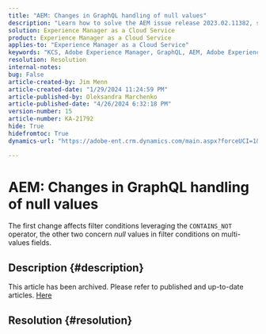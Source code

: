 ```yaml
---
title: "AEM: Changes in GraphQL handling of null values"
description: "Learn how to solve the AEM issue release 2023.02.11382, some changes made in GraphQL cause unexpected behavior in the application code."
solution: Experience Manager as a Cloud Service
product: Experience Manager as a Cloud Service
applies-to: "Experience Manager as a Cloud Service"
keywords: "KCS, Adobe Experience Manager, GraphQL, AEM, Adobe Experience Manager, null values, cloud service, release 2023.02.11382, Troubleshooting"
resolution: Resolution
internal-notes: 
bug: False
article-created-by: Jim Menn
article-created-date: "1/29/2024 11:24:59 PM"
article-published-by: Oleksandra Marchenko
article-published-date: "4/26/2024 6:32:18 PM"
version-number: 15
article-number: KA-21792
hide: True
hidefromtoc: True
dynamics-url: "https://adobe-ent.crm.dynamics.com/main.aspx?forceUCI=1&pagetype=entityrecord&etn=knowledgearticle&id=2daa6f9d-fdbe-ee11-9079-6045bd006268"

---
```

# AEM: Changes in GraphQL handling of null values


The first change affects filter conditions leveraging the `CONTAINS_NOT` operator, the other two concern *null* values in filter conditions on multi-values fields.

## Description {#description}

This article has been archived. Please refer to published and up-to-date articles. [Here](https://experienceleague.adobe.com/search.html#sort=relevancy)

## Resolution {#resolution}

